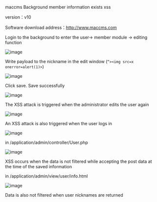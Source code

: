 maccms Background member information exists xss

version：v10 

Software download address：http://www.maccms.com

Login to the background to enter the user-> member module -> editing function

![image](https://github.com/Ksharp12138/maccms_userinfo_xss/blob/master/images/1.png)

Write payload to the nickname in the edit window (```“><img src=x onerror=alert(1)>```)

![image](https://github.com/Ksharp12138/maccms_userinfo_xss/blob/master/images/2.png)

Click save. Save successfully

![image](https://github.com/Ksharp12138/maccms_userinfo_xss/blob/master/images/3.png)

The XSS attack is triggered when the administrator edits the user again

![image](https://github.com/Ksharp12138/maccms_userinfo_xss/blob/master/images/4.png)

An XSS attack is also triggered when the user logs in

![image](https://github.com/Ksharp12138/maccms_userinfo_xss/blob/master/images/5.png)

in /application/admin/controller/User.php

![image](https://github.com/Ksharp12138/maccms_userinfo_xss/blob/master/images/6.png)

XSS occurs when the data is not filtered while accepting the post data at the time of the saved information

in /application/admin/view/user/info.html

![image](https://github.com/Ksharp12138/maccms_userinfo_xss/blob/master/images/7.png)

Data is also not filtered when user nicknames are returned
